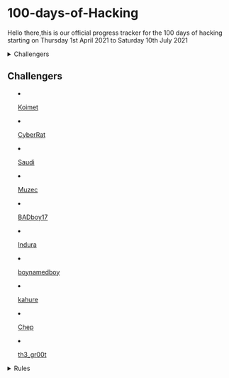 # 100-days-of-Hacking
Hello there,this is our official progress tracker for the 100 days of hacking starting on Thursday 1st April 2021 to Saturday 10th July 2021

<details>
  
  <summary>Challengers</>

## Challengers 

- [Koimet](./k0imet)

- [CyberRat](./CyberRat)

- [Saudi](./saudi)

- [Muzec](./muzec)

- [BADboy17](./BADboy17)

- [Indura](./Indura)

- [boynamedboy](./boynamedboy)

- [kahure](./kahure)

- [Chep](./Chep)

- [th3_gr00t](./th3_gr00t)

</details>

<details>
  <summary>Rules</summary>

## Rules 

-

-

</details>
